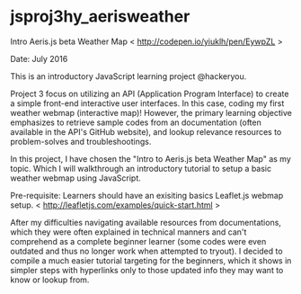 # jsproj3hy_aerisweather
Intro Aeris.js beta Weather Map &lt; http://codepen.io/yiuklh/pen/EywpZL >

Date: July 2016

This is an introductory JavaScript learning project @hackeryou.

Project 3 focus on utilizing an API (Application Program Interface) to create a simple front-end interactive user interfaces. In this case, coding my first weather webmap (interactive map)! However, the primary learning objective emphasizes to retrieve sample codes from an documentation (often available in the API's GitHub website), and lookup relevance resources to problem-solves and troubleshootings.  

In this project, I have chosen the "Intro to Aeris.js beta Weather Map" as my topic. Which I will walkthrough an introductory tutorial to setup a basic weather webmap using JavaScript. 

Pre-requisite: 
Learners should have an exisiting basics Leaflet.js webmap setup. 
< http://leafletjs.com/examples/quick-start.html >

After my difficulties navigating available resources from documentations, which they were often explained in technical manners and can't comprehend as a complete beginner learner (some codes were even outdated and thus no longer work when attempted to tryout). I decided to compile a much easier tutorial targeting for the beginners, which it shows in simpler steps with hyperlinks only to those updated info they may want to know or lookup from.
